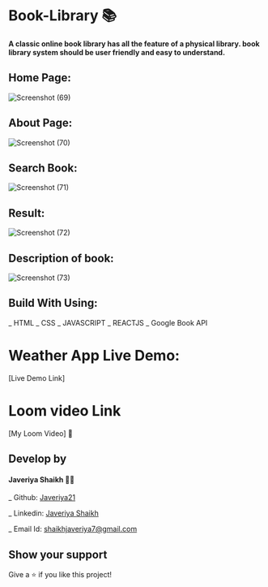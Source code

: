 # Book-Library :books:

 **A classic online book library has all the feature of a physical library. book library system should be user friendly and easy to understand.**
 

 
 
 
 ## Home Page:
   ![Screenshot (69)](https://user-images.githubusercontent.com/108418892/192137366-eb521948-79e8-4b19-852f-6a78021c0b6b.png)



## About Page:
  ![Screenshot (70)](https://user-images.githubusercontent.com/108418892/192137409-4ad7e19c-0c03-4a5d-9a49-dc954cd9d112.png)

## Search Book: 
 ![Screenshot (71)](https://user-images.githubusercontent.com/108418892/192137455-655cc0d8-97fe-44d6-a7ec-46a260103e67.png)


## Result:
 ![Screenshot (72)](https://user-images.githubusercontent.com/108418892/192137492-254b369c-fd09-48db-aed5-a07668a964c2.png)

## Description of book:
 ![Screenshot (73)](https://user-images.githubusercontent.com/108418892/192137519-a508bd01-dc37-45d5-aa90-fe58e640095f.png)





## Build With Using:

_ HTML
_ CSS
_ JAVASCRIPT
_ REACTJS
_ Google Book API


# Weather App Live Demo:

 [Live Demo Link]
 

# Loom video Link

 [My Loom Video] 🎥

## Develop by

#### Javeriya Shaikh 👩‍💻

_ Github: [Javeriya21](  )

_ Linkedin: [Javeriya Shaikh](  )

_ Email Id: shaikhjaveriya7@gmail.com     


## Show your support

 Give a ⭐ if you like this project!







